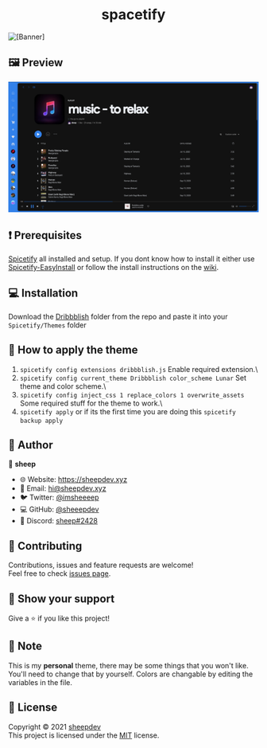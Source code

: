 <h1 align="center">spacetify</h1>

![[Banner]](https://socialify.git.ci/lunar-theme/spacetify/image?description=1&descriptionEditable=%F0%9F%8E%B6%20Listen%20to%20music%20in%20space.%20&font=Raleway&language=1&logo=https%3A%2F%2Fexternal-content.duckduckgo.com%2Fiu%2F%3Fu%3Dhttps%253A%252F%252Fajourneyintosound.de%252Fwp-content%252Fuploads%252F2019%252F02%252Fspotify_logo.png%26f%3D1%26nofb%3D1&name=1&owner=1&theme=Dark)

## 🖼️ Preview

![Preview](./img/preview.png)

## ❗ Prerequisites
[Spicetify](https://github.com/khanhas/spicetify-cli) all installed and setup. If you dont know how to install it either use [Spicetify-EasyInstall](https://github.com/ohitstom/spicetify-easyinstall) or follow the install instructions on the [wiki](https://github.com/khanhas/spicetify-cli/wiki/Installation).

## 💻 Installation

Download the [Dribbblish](https://github.com/lunar-theme/spacetify/tree/main/Dribbblish) folder from the repo and paste it into your `Spicetify/Themes` folder

## 🎨 How to apply the theme

1. `spicetify config extensions dribbblish.js` Enable required extension.\
2. `spicetify config current_theme Dribbblish color_scheme Lunar` Set theme and color scheme.\
3. `spicetify config inject_css 1 replace_colors 1 overwrite_assets` Some required stuff for the theme to work.\
4. `spicetify apply` or if its the first time you are doing this `spicetify backup apply`

## 👤 Author

🐏 **sheep**

* 🌐 Website: https://sheepdev.xyz
* 📧 Email: [hi@sheepdev.xyz](mailto:me@sheepdev.xyz)
* 🐦 Twitter: [@imsheeeep](https://twitter.com/imsheeeep)
* 💻 GitHub: [@sheeepdev](https://github.com/sheeepdev)
* 💬 Discord: [sheep#2428](https://discord.com/users/429303151598895106)

## 🤝 Contributing

Contributions, issues and feature requests are welcome!<br />Feel free to check [issues page](https://github.com/azure-moon/spacetube/issues). 

## 🌟 Show your support

Give a ⭐️ if you like this project!

## 📝 Note

This is my **personal** theme, there may be some things that you won't like. You'll need to change that by yourself.
Colors are changable by editing the variables in the file.

## 📩 License

Copyright © 2021 [sheepdev](https://sheepdev.xyz/)<br />
This project is licensed under the [MIT](https://github.com/lunar-theme/spacetify/blob/main/LICENSE) license.
